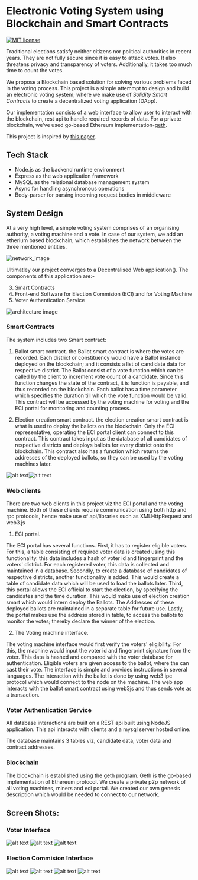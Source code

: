 # Electronic Voting System using Blockchain and Smart Contracts

[![MIT license](https://img.shields.io/badge/License-MIT-blue.svg)]()

Traditional elections satisfy neither citizens nor political authorities in recent years. They are not fully secure since it is easy to attack votes. It also threatens privacy and transparency of voters. Additionally, it takes too much time to count the votes. 

We propose a Blockchain based solution for solving various problems faced in the voting process. This project is a simple attemmpt to design and build an electronic voting system; where we make use of *Solidity Smart Contracts* to create a decentralized voting application (DApp). 


Our implementation consists of a web interface to allow user to interact with the blockchain, rest api to handle required records of data. For a private blockchain, we've used go-based Ethereum implementation-[geth]().

This project is inspired by [this paper](https://skemman.is/bitstream/1946/31161/1/Research-Paper-BBEVS.pdf). 

## Tech Stack
* Node.js as the backend runtime environment
* Express as the web application framework
* MySQL as the relational database management system
* Async for handling asynchronous operations
* Body-parser for parsing incoming request bodies in middleware


## System Design

At a very high level, a simple voting system comprises of an organising authority, a voting machine and a vote.
In case of our system, we add an etherium based blockchain, which establishes the network between the three mentioned entities.

![network_image](https://github.com/safeer2978/Blockchain_Based_Voting_system/blob/master/Diagrams/abstract.png)

Ultimatley our project converges to a Decentralised Web application(). The components of this application are:-

3. Smart Contracts
2. Front-end Software for Election Commision (ECI) and for Voting Machine
4. Voter Authentication Service

![architecture image](https://github.com/safeer2978/Blockchain_Based_Voting_system/blob/master/Diagrams/architecture.png)
### Smart Contracts

 The system includes two Smart contract:
1. Ballot smart contract.
 the Ballot smart contract is where the votes are recorded. Each district or constituency would have a Ballot instance deployed on the blockchain; and it consists a list of candidate data for respective district. The Ballot consist of a vote function which can be called by the client to increment vote count of a candidate. Since this function changes the state of the contract, it is function is payable, and thus recorded on the blockchain. Each ballot has a time parameter which specifies the duration till which the vote function would be valid. This contract will be accessed by the voting machine for voting and the ECI portal for monitoring and counting process.  

2. Election creation smart contract.
 the election creation smart contract is what is used to deploy the ballots on the blockchain. Only the ECI representative, operating the ECI portal client can connect to this contract. This contract takes input as the database of all candidates of respective districts and deploys ballots for every district onto the blockchain. This contract also has a function which returns the addresses of the deployed ballots, so they can be used by the voting machines later.

![alt text](https://github.com/safeer2978/Blockchain_Based_Voting_system/blob/master/Diagrams/sm1.png)![alt text](https://github.com/safeer2978/Blockchain_Based_Voting_system/blob/master/Diagrams/sm2.png)

### Web clients
There are two web clients in this project viz the ECI portal and the voting machine. Both of these clients require communication using both http and rpc protocols, hence make use of api/libraries such as XMLHttpRequest and web3.js

1. ECI portal.

The ECI portal has several functions. First, it has to register eligible voters. For this, a table consisting of required voter data is created using this functionality. this data includes a hash of voter id and fingerprint and the voters' district. For each registered voter, this data is collected and maintained in a database.
Secondly, to create a database of candidates of respective districts, another functionality is added. This would create a table of candidate data which will be used to load the ballots later.
Third, this portal allows the ECI official to start the election, by specifying the candidates and the time duration. This would make use of election creation smart which would intern deploy the Ballots. The Addresses of these deployed ballots are maintained in a separate table for future use.
Lastly, the portal makes use the address stored in table, to access the ballots to monitor the votes; thereby declare the winner of the election.

2. The Voting machine interface.

The voting machine interface would first verify the voters' eligibility. For this, the machine would input the voter id and fingerprint signature from the voter. This data is hashed and compared with the voter database for authentication. Eligible voters are given access to the ballot, where the can cast their vote. The interface is simple and provides instructions in several languages. The interaction with the ballot is done by using web3 ipc protocol which would connect to the node on the machine. The web app interacts with the ballot smart contract using web3js and thus sends vote as a transaction.

### Voter Authentication Service

All database interactions are built on a REST api built using NodeJS application. 
This api interacts with clients and a mysql server hosted online. 

The database maintains 3 tables viz, candidate data, voter data and contract addresses.

### Blockchain

The blockchain is established using the geth program. Geth is the go-based implementation of Ethereum protocol. We create a private p2p network of all voting machines, miners and eci portal. We created our own genesis description which would be needed to connect to our network. 


## Screen Shots:

### Voter Interface

![alt text](https://github.com/safeer2978/Blockchain_Based_Voting_system/blob/master/Diagrams/1.jpg)
![alt text](https://github.com/safeer2978/Blockchain_Based_Voting_system/blob/master/Diagrams/2.jpg)
![alt text](https://github.com/safeer2978/Blockchain_Based_Voting_system/blob/master/Diagrams/3.jpg)

### Election Commision Interface
![alt text](https://github.com/safeer2978/Blockchain_Based_Voting_system/blob/master/Diagrams/11.jpg)
![alt text](https://github.com/safeer2978/Blockchain_Based_Voting_system/blob/master/Diagrams/12.jpg)
![alt text](https://github.com/safeer2978/Blockchain_Based_Voting_system/blob/master/Diagrams/13.jpg)
![alt text](https://github.com/safeer2978/Blockchain_Based_Voting_system/blob/master/Diagrams/14.jpg)
